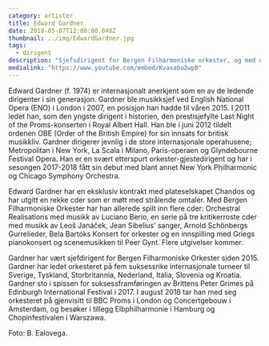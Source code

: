 ```yaml
---
category: artister
title: Edward Gardner
date: 2018-05-07T12:00:00.048Z
thumbnail: ../img/EdwardGardner.jpg
tags:
  - dirigent
description: "Sjefsdirigent for Bergen Filharmoniske orkester, og med en imponerende internasjonal merittliste."
medialink: "https://www.youtube.com/embed/Kvasabu2wp0"
---
```

Edward Gardner (f. 1974) er internasjonalt anerkjent som en av de ledende dirigenter i sin generasjon. Gardner ble musikksjef ved English National Opera (ENO) i London i 2007, en posisjon han hadde til våren 2015. I 2011 ledet han, som den yngste dirigent i historien, den prestisjefylte Last Night of the Proms-konserten i Royal Albert Hall. Han ble i juni 2012 tildelt ordenen OBE (Order of the British Empire) for sin innsats for britisk musikkliv. Gardner dirigerer jevnlig i de store internasjonale operahusene; Metropolitan i New York, La Scala i Milano, Paris-operaen og Glyndebourne Festival Opera. Han er en svært etterspurt orkester-gjestedirigent og har i sesongen 2017-2018 fått sin debut med blant annet New York Philharmonic og Chicago Symphony Orchestra.

Edward Gardner har en eksklusiv kontrakt med plateselskapet Chandos og har utgitt en rekke cder som er møtt med strålende omtaler. Med Bergen Filharmoniske Orkester har han allerede spilt inn flere cder: Orchestral Realisations med musikk av Luciano Berio, en serie på tre kritikerroste cder med musikk av Leoš Janáček, Jean Sibelius’ sanger, Arnold Schönbergs Gurrelieder, Bela Bartóks Konsert for orkester og en innspilling med Griegs pianokonsert og scenemusikken til Peer Gynt. Flere utgivelser kommer.  

Gardner har vært sjefdirigent for Bergen Filharmoniske Orkester siden 2015. Gardner har ledet orkesteret på fem suksessrike internasjonale turneer til Sverige, Tyskland, Storbritannia, Nederland, Italia, Slovenia og Kroatia. Gardner sto i spissen for suksessframføringen av Brittens Peter Grimes på Edinburgh International Festival i 2017.  I august 2018 tar han med seg orkesteret på gjenvisitt til BBC Proms i London og Concertgebouw i Amsterdam, og besøker i tillegg Elbphilharmonie i Hamburg og Chopinfestivalen i Warszawa.  

Foto: B. Ealovega.
